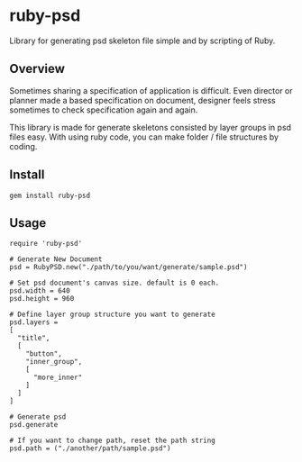 ruby-psd
========

Library for generating psd skeleton file simple and by scripting of Ruby. 

Overview
--------

Sometimes sharing a specification of application is difficult. 
Even director or planner made a based specification on document,
designer feels stress sometimes to check specification again and again. 

This library is made for generate skeletons consisted by layer groups in psd files easy.
With using ruby code, you can make folder / file structures by coding. 

Install
----------

    gem install ruby-psd


Usage
---------

    require 'ruby-psd'
    
    # Generate New Document
    psd = RubyPSD.new("./path/to/you/want/generate/sample.psd")
    
    # Set psd document's canvas size. default is 0 each. 
    psd.width = 640
    psd.height = 960
   
    # Define layer group structure you want to generate
    psd.layers =
    [
      "title",
      [
      	"button",
      	"inner_group",
      	[
      	  "more_inner"
      	]
      ]
    ]
    
    # Generate psd 
    psd.generate
    
    # If you want to change path, reset the path string
    psd.path = ("./another/path/sample.psd")


